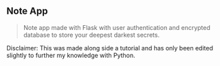 ## Note App

> Note app made with Flask with user authentication and encrypted database to store your deepest darkest secrets.

Disclaimer: This was made along side a tutorial and has only been edited slightly to further my knowledge with Python.
